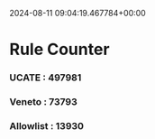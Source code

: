2024-08-11 09:04:19.467784+00:00
# Rule Counter 
 ### UCATE : 497981

 ### Veneto : 73793

 ### Allowlist : 13930